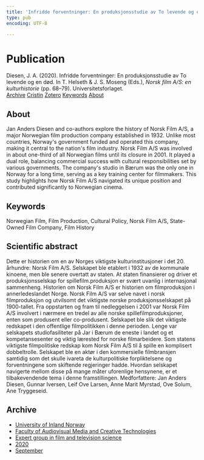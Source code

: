 ```yaml
---
title: 'Infridde forventninger: En produksjonsstudie av To levende og en død'
type: pub
encoding: UTF-8

---
```

<h1>Publication</h1>
<article id="csl-bib-container-WW8UMZ97" class="csl-bib-container">
  <div class="csl-bib-body"> <div class="csl-entry">Diesen, J. A. (2020). Infridde forventninger: En produksjonsstudie av To levende og en død. In T. Helseth &#38; J. S. Moseng (Eds.), <i>Norsk film A/S: en kulturhistorie</i> (pp. 68–79). Universitetsforlaget.</div> </div>
  <div class="csl-bib-buttons">
    <a href="#taxonomy-article-WW8UMZ97" alt="archive" class="csl-bib-button">Archive</a>
    <a href="https://app.cristin.no/results/show.jsf?id=1828102" alt="Cristin" class="csl-bib-button">Cristin</a>
    <a href="http://zotero.org/groups/5881554/items/WW8UMZ97" alt="Zotero" class="csl-bib-button">Zotero</a>
    <a href="#keywords-article-WW8UMZ97" alt="keywords" class="csl-bib-button">Keywords</a>
    <a href="#about-article-WW8UMZ97" alt="about_pub" class="csl-bib-button">About</a>
  </div>
  <div id="csl-bib-meta-container-WW8UMZ97"></div>
</article>
<div id="csl-bib-meta-WW8UMZ97" class="csl-bib-meta">
  <article id="about-article-WW8UMZ97" class="about_pub-article">
    <h1>About</h1>
    Jan Anders Diesen and co-authors explore the history of Norsk Film A/S, a major Norwegian film production company established in 1932. Unlike most countries, Norway's government funded and operated this company, making it central to the nation's film industry. Norsk Film A/S was involved in about one-third of all Norwegian films until its closure in 2001. It played a dual role, balancing commercial success with cultural responsibilities set by various governments. The company's studio in Bærum was the only one in Norway for a long time, serving as a key training center for filmmakers. This study highlights how Norsk Film A/S navigated its unique position and contributed significantly to Norwegian cinema.
  </article>
  <article id="keywords-article-WW8UMZ97" class="keywords-article">
    <h1>Keywords</h1>
    Norwegian Film, Film Production, Cultural Policy, Norsk Film A/S, State-Owned Film Company, Film History
  </article>
  <article id="abstract-article-WW8UMZ97" class="abstract-article">
    <h1>Scientific abstract</h1>
    Dette er historien om en av Norges viktigste kulturinstitusjoner i det 20. århundre: Norsk Film A/S. Selskapet ble etablert i 1932 av de kommunale kinoene, men ble senere overtatt av staten. At staten finansierer og driver et produksjonsselskap for spillefilm.produksjon er svært uvanlig i internasjonal sammenheng. Historien om Norsk Film A/S er historien om filmproduksjon i annerledeslandet Norge. Norsk Film A/S var selve navet i norsk filmproduksjon og utvilsomt det viktigste norske produksjonsselskapet på 1900-tallet. Fra oppstarten og fram til nedleggelsen i 2001 var Norsk Film A/S involvert i nærmere en tredel av alle norske spillefilmproduksjoner, enten som produsent eller co-produsent. Selskapet ble slik det viktigste redskapet i den offentlige filmpolitikken i denne perioden. Lenge var selskapets studiofasiliteter på Jar i Bærum de eneste i landet og et kompetansesenter og viktig lærested for norske filmarbeidere. Som statens viktigste filmpolitiske redskap kom Norsk Film A/S til å spille en komplisert dobbeltrolle. Selskapet ble en aktør i den kommersielle filmbransjen samtidig som det skulle ivareta de kulturpolitiske forpliktelsene og forventningene som skiftende regjeringer hadde. Hvordan selskapet navigerte mellom disse på mange måter uforenlige hensynene, er et tilbakevendende tema i denne framstillingen. Medforfattere: Jan Anders Diesen, Gunnar Iversen, Leif Ove Larsen, Anne Marit Myrstad, Ove Solum, Ane Tryggeseid.
  </article>
  <article id="taxonomy-article-WW8UMZ97" class="taxonomy-article">
    <h1>Archive</h1>
    <ul>
      <li>
        <a href="/en/archive/?key=3DCRN523">University of Inland Norway</a>
      </li>
      <li>
        <a href="/en/archive/?key=8XUDF4FD">Faculty of Audiovisual Media and Creative Technologies</a>
      </li>
      <li>
        <a href="/en/archive/?key=GP9PM6PG">Expert group in film and television science</a>
      </li>
      <li>
        <a href="/en/archive/?key=UKII4FET">2020</a>
      </li>
      <li>
        <a href="/en/archive/?key=IIGPXHAU">September</a>
      </li>
    </ul>
  </article>
</div>
